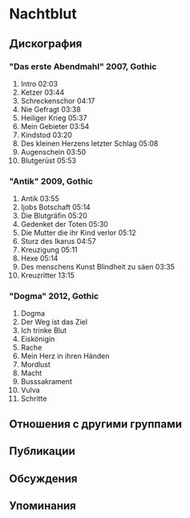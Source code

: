 # Nachtblut



## Дискография

### "Das erste Abendmahl" 2007, Gothic

1.	 Intro	02:03	 
2.	 Ketzer	03:44
3.	 Schreckenschor	04:17
4.	 Nie Gefragt	03:38
5.	 Heiliger Krieg	05:37
6.	 Mein Gebieter	03:54
7.	 Kindstod	03:20
8.	 Des kleinen Herzens letzter Schlag	05:08
9.	 Augenschein	03:50
10.	 Blutger&#252;st	05:53

### "Antik" 2009, Gothic

1.	 Antik	03:55
2.	 Ijobs Botschaft	05:14
3.	 Die Blutgr&#228;fin	05:20
4.	 Gedenket der Toten	05:30
5.	 Die Mutter die ihr Kind verlor	05:12
6.	 Sturz des Ikarus	04:57	
7.	 Kreuzigung	05:11
8.	 Hexe	05:14
9.	 Des menschens Kunst Blindheit zu s&#228;en	03:35
10.	 Kreuzritter	13:15

### "Dogma" 2012, Gothic

1.	 Dogma
2.	 Der Weg ist das Ziel
3.	 Ich trinke Blut	 
4.	 Eisk&#246;nigin
5.	 Rache
6.	 Mein Herz in ihren H&#228;nden	 
7.	 Mordlust
8.	 Macht	 
9.	 Busssakrament
10.	 Vulva
11.	 Schritte


## Отношения с другими группами


## Публикации


## Обсуждения


## Упоминания

